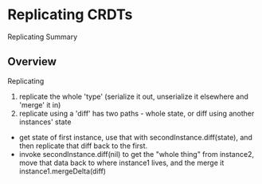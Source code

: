 # Replicating CRDTs

Replicating Summary

## Overview

Replicating

 1. replicate the whole 'type' (serialize it out, unserialize it elsewhere and 'merge' it in)
 2. replicate using a 'diff' has two paths - whole state, or diff using another instances' state
  - get state of first instance, use that with secondInstance.diff(state), and then replicate that diff back to the first.
  - invoke secondInstance.diff(nil) to get the "whole thing" from instance2, move that data back to where instance1 lives, and the merge it instance1.mergeDelta(diff) 

